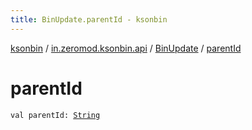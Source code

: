 ```yaml
---
title: BinUpdate.parentId - ksonbin
---
```


[ksonbin](../../index.html) / [in.zeromod.ksonbin.api](../index.html) / [BinUpdate](index.html) / [parentId](./parent-id.html)

# parentId

`val parentId: `[`String`](https://kotlinlang.org/api/latest/jvm/stdlib/kotlin/-string/index.html)